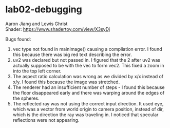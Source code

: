 # lab02-debugging

Aaron Jiang and Lewis Ghrist  
Shader: https://www.shadertoy.com/view/X3syDj  
  
Bugs found:  
1) vec type not found in mainImage() causing a compliation error. I found this because there was big red text describing the error.  
2) uv2 was declared but not passed in. I figured that the 2 after uv2 was actually supposed to be with the vec to form vec2. This fixed a zoom in into the top left corner.   
3) The aspect ratio calculation was wrong as we divided by x/x instead of x/y. I found this because the image was stretched.  
4) The renderer had an insufficient number of steps - I found this because the floor disappeared early and there was warping around the edges of the spheres.  
5) The reflected ray was not using the correct input direction. It used eye, which was a vector from world origin to camera position, instead of dir, which is the direction the ray was traveling in. I noticed that specular reflections were not appearing.    
